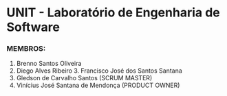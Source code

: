 # UNIT - Laboratório de Engenharia de Software

### MEMBROS:
1. Brenno Santos Oliveira
2. Diego Alves Ribeiro
3. Francisco José dos Santos Santana
4. Gledson de Carvalho Santos (SCRUM MASTER)
5. Vinícius José Santana de Mendonça (PRODUCT OWNER)
